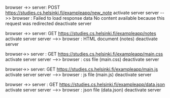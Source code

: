 browser ->> server: POST https://studies.cs.helsinki.fi/exampleapp/new_note
activate server
server -->> browser : Failed to load response data No content available because this request was redirected
deactivate server



browser ->> server: GET https://studies.cs.helsinki.fi/exampleapp/notes
activate server
server -->> browser : HTML document (notes)
deactivate server

browser->> server : GET https://studies.cs.helsinki.fi/exampleapp/main.css
activate server
server -->> browser : css file (main.css)
deactivate server

browser->> server: GET https://studies.cs.helsinki.fi/exampleapp/main.js
activate server
server -->> browser : js file (main.js)
deactivate server

browser ->> server : GET https://studies.cs.helsinki.fi/exampleapp/data.json
activate server
server -->> browser : json file (data.json)
deactivate server